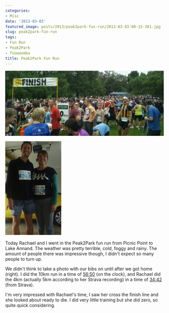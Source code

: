 ```yaml
---
categories:
- Misc
date: '2013-03-03'
featured_image: posts/2013/peak2park-fun-run/2013-03-03-08-15-361.jpg
slug: peak2park-fun-run
tags:
- Fun Run
- Peak2Park
- Toowoomba
title: Peak2Park Fun Run
---
```


![Peak2Park](2013-03-03-08-15-361.jpg)

![Fun Runners](p1110744-resized.jpg)

Today Rachael and I went in the Peak2Park fun run from Picnic Point to Lake Annand. The weather was pretty terrible, cold, foggy and rainy. The amount of people there was impressive though, I didn't expect so many people to turn up.

We didn't think to take a photo with our bibs on until after we got home (right). I did the 10km run in a time of [56:50](http://app.strava.com/activities/42854171#721718071) (on the clock), and Rachael did the 4km (actually 5km according to her Strava recording) in a time of [34:42](http://app.strava.com/activities/42869409#721988626) (from Strava).

I'm very impressed with Rachael's time, I saw her cross the finish line and she looked about ready to die. I did very little training but she did zero, so quite quick considering.